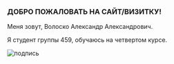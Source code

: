 ### ДОБРО ПОЖАЛОВАТЬ НА САЙТ/ВИЗИТКУ!
Меня зовут, Волоско Александр Александрович.

Я студент группы 459, обучаюсь на четвертом курсе.


![подпись](https://user-images.githubusercontent.com/114470459/192462413-507889b5-bce8-4553-9a6d-48cff299298c.png)
